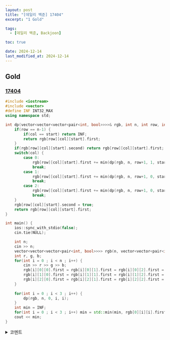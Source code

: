 ```yaml
---
layout: post
title: "[데일리 백준] 17404"
excerpt: "1 Gold"

tags:
  - [데일리 백준, Backjoon]

toc: true

date: 2024-12-14
last_modified_at: 2024-12-14
---
```

## Gold
### [17404][def]

```c++
#include <iostream>
#include <vector>
#define INF INT32_MAX
using namespace std;

int dp(vector<vector<vector<pair<int, bool>>>>& rgb, int n, int row, int col, const int start) {
    if(row == n-1) {
        if(col == start) return INF;
        return rgb[row][col][start].first;
    }
    if(rgb[row][col][start].second) return rgb[row][col][start].first;
    switch(col) {
        case 0:
            rgb[row][col][start].first += min(dp(rgb, n, row+1, 1, start), dp(rgb, n, row+1, 2, start));
            break;
        case 1:
            rgb[row][col][start].first += min(dp(rgb, n, row+1, 0, start), dp(rgb, n, row+1, 2, start));
            break;
        case 2:
            rgb[row][col][start].first += min(dp(rgb, n, row+1, 0, start), dp(rgb, n, row+1, 1, start));
            break;
    }
    rgb[row][col][start].second = true;
    return rgb[row][col][start].first;
}

int main() {
    ios::sync_with_stdio(false);
    cin.tie(NULL);

    int n;
    cin >> n;
    vector<vector<vector<pair<int, bool>>>> rgb(n, vector<vector<pair<int, bool>>>(3, vector<pair<int, bool>>(3, {0, false})));
    int r, g, b;
    for(int i = 0 ; i < n ; i++) {
        cin >> r >> g >> b;
        rgb[i][0][0].first = rgb[i][0][1].first = rgb[i][0][2].first = r;
        rgb[i][1][0].first = rgb[i][1][1].first = rgb[i][1][2].first = g;
        rgb[i][2][0].first = rgb[i][2][1].first = rgb[i][2][2].first = b;
    }
    
    for(int i = 0 ; i < 3 ; i++) {
        dp(rgb, n, 0, i, i);
    }
    int min = INF;
    for(int i = 0 ; i < 3 ; i++) min = std::min(min, rgb[0][i][i].first);
    cout << min;
}
```

<details>
<summary>코멘트</summary>
<div markdown="1">

- Dynamic Programming,

- 3-coloring problem, 그런데 제약이 추가된.  

- 제약이 추가됨으로서 각 열에서 시작하는 DP를 돌릴 때 마다 DP 테이블을 독립적으로 사용해야한다.  
나는 이 방식이 시간초과가 날 줄 알았는데, 통과했다.  

</div>
</details>

[def]: https://www.acmicpc.net/problem/17404